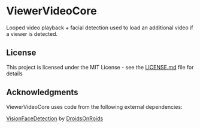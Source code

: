 # ViewerVideoCore
Looped video playback + facial detection used to load an additional video if a viewer is detected. 

## License
This project is licensed under the MIT License - see the [LICENSE.md](LICENSE.md) file for details

## Acknowledgments
ViewerVideoCore uses code from the following external dependencies:

[VisionFaceDetection](https://github.com/DroidsOnRoids/VisionFaceDetection) by [DroidsOnRoids](https://github.com/DroidsOnRoids)
